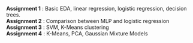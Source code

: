 **Assignment 1** : Basic EDA, linear regression, logistic regression, decision trees. <br />
**Assignment 2** : Comparison between MLP and logistic regression<br />
**Assignment 3** : SVM, K-Means clustering<br />
**Assignment 4** : K-Means, PCA, Gaussian Mixture Models<br />
 
 
